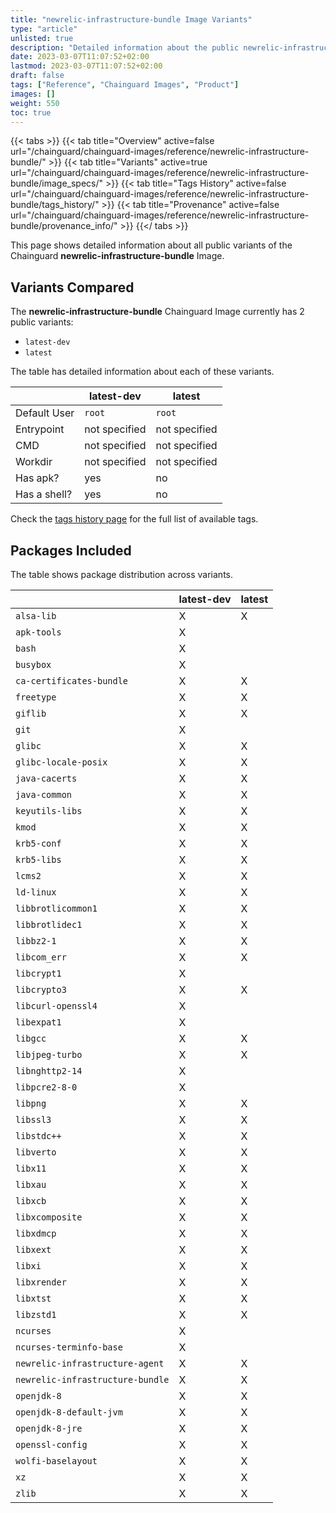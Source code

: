 ```yaml
---
title: "newrelic-infrastructure-bundle Image Variants"
type: "article"
unlisted: true
description: "Detailed information about the public newrelic-infrastructure-bundle Chainguard Image variants"
date: 2023-03-07T11:07:52+02:00
lastmod: 2023-03-07T11:07:52+02:00
draft: false
tags: ["Reference", "Chainguard Images", "Product"]
images: []
weight: 550
toc: true
---
```


{{< tabs >}}
{{< tab title="Overview" active=false url="/chainguard/chainguard-images/reference/newrelic-infrastructure-bundle/" >}}
{{< tab title="Variants" active=true url="/chainguard/chainguard-images/reference/newrelic-infrastructure-bundle/image_specs/" >}}
{{< tab title="Tags History" active=false url="/chainguard/chainguard-images/reference/newrelic-infrastructure-bundle/tags_history/" >}}
{{< tab title="Provenance" active=false url="/chainguard/chainguard-images/reference/newrelic-infrastructure-bundle/provenance_info/" >}}
{{</ tabs >}}

This page shows detailed information about all public variants of the Chainguard **newrelic-infrastructure-bundle** Image.

## Variants Compared
The **newrelic-infrastructure-bundle** Chainguard Image currently has 2 public variants: 

- `latest-dev`
- `latest`

The table has detailed information about each of these variants.

|              | latest-dev    | latest        |
|--------------|---------------|---------------|
| Default User | `root`        | `root`        |
| Entrypoint   | not specified | not specified |
| CMD          | not specified | not specified |
| Workdir      | not specified | not specified |
| Has apk?     | yes           | no            |
| Has a shell? | yes           | no            |

Check the [tags history page](/chainguard/chainguard-images/reference/newrelic-infrastructure-bundle/tags_history/) for the full list of available tags.

## Packages Included
The table shows package distribution across variants.

|                                  | latest-dev | latest |
|----------------------------------|------------|--------|
| `alsa-lib`                       | X          | X      |
| `apk-tools`                      | X          |        |
| `bash`                           | X          |        |
| `busybox`                        | X          |        |
| `ca-certificates-bundle`         | X          | X      |
| `freetype`                       | X          | X      |
| `giflib`                         | X          | X      |
| `git`                            | X          |        |
| `glibc`                          | X          | X      |
| `glibc-locale-posix`             | X          | X      |
| `java-cacerts`                   | X          | X      |
| `java-common`                    | X          | X      |
| `keyutils-libs`                  | X          | X      |
| `kmod`                           | X          | X      |
| `krb5-conf`                      | X          | X      |
| `krb5-libs`                      | X          | X      |
| `lcms2`                          | X          | X      |
| `ld-linux`                       | X          | X      |
| `libbrotlicommon1`               | X          | X      |
| `libbrotlidec1`                  | X          | X      |
| `libbz2-1`                       | X          | X      |
| `libcom_err`                     | X          | X      |
| `libcrypt1`                      | X          |        |
| `libcrypto3`                     | X          | X      |
| `libcurl-openssl4`               | X          |        |
| `libexpat1`                      | X          |        |
| `libgcc`                         | X          | X      |
| `libjpeg-turbo`                  | X          | X      |
| `libnghttp2-14`                  | X          |        |
| `libpcre2-8-0`                   | X          |        |
| `libpng`                         | X          | X      |
| `libssl3`                        | X          | X      |
| `libstdc++`                      | X          | X      |
| `libverto`                       | X          | X      |
| `libx11`                         | X          | X      |
| `libxau`                         | X          | X      |
| `libxcb`                         | X          | X      |
| `libxcomposite`                  | X          | X      |
| `libxdmcp`                       | X          | X      |
| `libxext`                        | X          | X      |
| `libxi`                          | X          | X      |
| `libxrender`                     | X          | X      |
| `libxtst`                        | X          | X      |
| `libzstd1`                       | X          | X      |
| `ncurses`                        | X          |        |
| `ncurses-terminfo-base`          | X          |        |
| `newrelic-infrastructure-agent`  | X          | X      |
| `newrelic-infrastructure-bundle` | X          | X      |
| `openjdk-8`                      | X          | X      |
| `openjdk-8-default-jvm`          | X          | X      |
| `openjdk-8-jre`                  | X          | X      |
| `openssl-config`                 | X          | X      |
| `wolfi-baselayout`               | X          | X      |
| `xz`                             | X          | X      |
| `zlib`                           | X          | X      |

